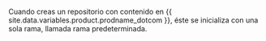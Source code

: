 Cuando creas un repositorio con contenido en {{ site.data.variables.product.prodname_dotcom }}, éste se inicializa con una sola rama, llamada rama predeterminada.